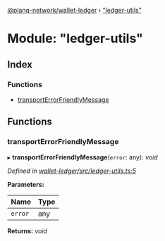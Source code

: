 [@planq-network/wallet-ledger](../README.md) › ["ledger-utils"](_ledger_utils_.md)

# Module: "ledger-utils"

## Index

### Functions

* [transportErrorFriendlyMessage](_ledger_utils_.md#transporterrorfriendlymessage)

## Functions

###  transportErrorFriendlyMessage

▸ **transportErrorFriendlyMessage**(`error`: any): *void*

*Defined in [wallet-ledger/src/ledger-utils.ts:5](https://github.com/planq-network/planq-sdk/blob/master/packages/sdk/wallets/wallet-ledger/src/ledger-utils.ts#L5)*

**Parameters:**

Name | Type |
------ | ------ |
`error` | any |

**Returns:** *void*
